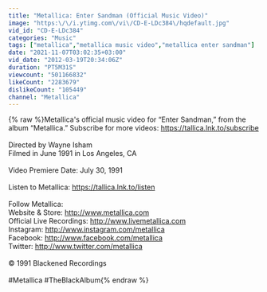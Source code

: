 ```yaml
---
title: "Metallica: Enter Sandman (Official Music Video)"
image: "https:\/\/i.ytimg.com\/vi\/CD-E-LDc384\/hqdefault.jpg"
vid_id: "CD-E-LDc384"
categories: "Music"
tags: ["metallica","metallica music video","metallica enter sandman"]
date: "2021-11-07T03:02:35+03:00"
vid_date: "2012-03-19T20:34:06Z"
duration: "PT5M31S"
viewcount: "501166832"
likeCount: "2283679"
dislikeCount: "105449"
channel: "Metallica"
---
```

{% raw %}Metallica's official music video for “Enter Sandman,” from the album “Metallica.” Subscribe for more videos: <a rel="nofollow" target="blank" href="https://tallica.lnk.to/subscribe">https://tallica.lnk.to/subscribe</a><br /><br />Directed by Wayne Isham<br />Filmed in June 1991 in Los Angeles, CA<br /><br />Video Premiere Date: July 30, 1991<br /><br />Listen to Metallica: <a rel="nofollow" target="blank" href="https://tallica.lnk.to/listen">https://tallica.lnk.to/listen</a><br /><br />Follow Metallica:<br />Website &amp; Store: <a rel="nofollow" target="blank" href="http://www.metallica.com">http://www.metallica.com</a><br />Official Live Recordings: <a rel="nofollow" target="blank" href="http://www.livemetallica.com">http://www.livemetallica.com</a><br />Instagram: <a rel="nofollow" target="blank" href="http://www.instagram.com/metallica">http://www.instagram.com/metallica</a><br />Facebook: <a rel="nofollow" target="blank" href="http://www.facebook.com/metallica">http://www.facebook.com/metallica</a><br />Twitter: <a rel="nofollow" target="blank" href="http://www.twitter.com/metallica">http://www.twitter.com/metallica</a><br /><br />© 1991 Blackened Recordings<br /><br />#Metallica #TheBlackAlbum{% endraw %}
